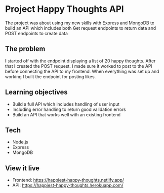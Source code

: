 # Project Happy Thoughts API

The project was about using my new skills with Express and MongoDB to build an API which includes both Get request endpoints to return data and POST endpoints to create data


## The problem

I started off with the endpoint displaying a list of 20 happy thoughts. After that I created the POST request. I made sure it worked to post to the API before connecting the API to my frontend. 
When everything was set up and working I built the endpoint for posting likes. 

## Learning objectives

- Build a full API which includes handling of user input
- Including error handling to return good validation errors
- Build an API that works well with an existing frontend

## Tech

- Node.js
- Express
- MongoDB

## View it live

* Frontend: https://happiest-happy-thoughts.netlify.app/ 
* API: https://happiest-happy-thoughts.herokuapp.com/